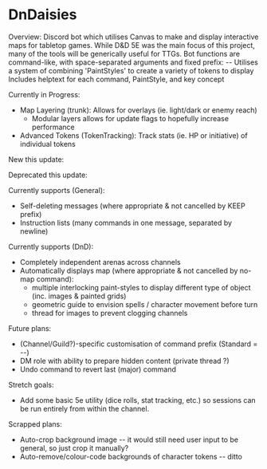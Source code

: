 # DnDaisies

Overview:
Discord bot which utilises Canvas to make and display interactive maps for tabletop games.
While D&D 5E was the main focus of this project, many of the tools will be generically useful for TTGs.
Bot functions are command-like, with space-separated arguments and fixed prefix: --
Utilises a system of combining 'PaintStyles' to create a variety of tokens to display
Includes helptext for each command, PaintStyle, and key concept

Currently in Progress:
  - Map Layering (trunk): Allows for overlays (ie. light/dark or enemy reach)
    - Modular layers allows for update flags to hopefully increase performance
  - Advanced Tokens (TokenTracking): Track stats (ie. HP or initiative) of individual tokens

New this update:

Deprecated this update:

Currently supports (General):
  - Self-deleting messages (where appropriate & not cancelled by KEEP prefix)
  - Instruction lists (many commands in one message, separated by newline)

Currently supports (DnD):
  - Completely independent arenas across channels
  - Automatically displays map (where appropriate & not cancelled by no-map command):
    - multiple interlocking paint-styles to display different type of object (inc. images & painted grids)
	- geometric guide to envision spells / character movement before turn
	- thread for images to prevent clogging channels

Future plans:
  - (Channel/Guild?)-specific customisation of command prefix (Standard = --)
  - DM role with ability to prepare hidden content (private thread ?)
  - Undo command to revert last (major) command

Stretch goals:
  - Add some basic 5e utility (dice rolls, stat tracking, etc.) so sessions can be run entirely from within the channel.

Scrapped plans:
  - Auto-crop background image -- it would still need user input to be general, so just crop it manually?
  - Auto-remove/colour-code backgrounds of character tokens -- ditto
